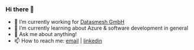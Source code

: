 ### Hi there 👋

- 🔭 I’m currently working for [Datasmesh GmbH](https://www.dmesh.io/)
- 🌱 I’m currently learning about Azure & software development in general
- 💬 Ask me about anything!
- 📫 How to reach me: [email](johannes.schmidt.oxa@gmail.com) | [linkedin](https://www.linkedin.com/in/johannes-schmidt-8789461bb/)
